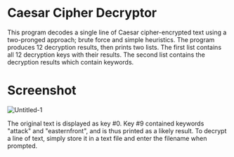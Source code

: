 # Caesar Cipher Decryptor
This program decodes a single line of Caesar cipher-encrypted
text using a two-pronged approach; brute force and simple heuristics. The program
produces 12 decryption results, then prints two lists. The first list contains
all 12 decryption keys with their results. The second list contains the decryption results
which contain keywords.


# Screenshot
![Untitled-1](https://user-images.githubusercontent.com/95890436/199611621-21a04a04-6a69-4c33-984c-70202a674fff.png)

The original text is displayed as key #0. Key #9 contained keywords "attack" and "easternfront", and is thus printed as a likely result. To
decrypt a line of text, simply store it in a text file and enter the filename when prompted.
